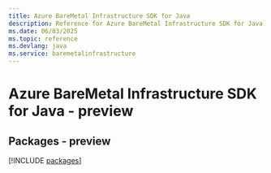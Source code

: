```yaml
---
title: Azure BareMetal Infrastructure SDK for Java
description: Reference for Azure BareMetal Infrastructure SDK for Java
ms.date: 06/03/2025
ms.topic: reference
ms.devlang: java
ms.service: baremetalinfrastructure
---
```

# Azure BareMetal Infrastructure SDK for Java - preview
## Packages - preview
[!INCLUDE [packages](baremetal-infrastructure-index.md)]